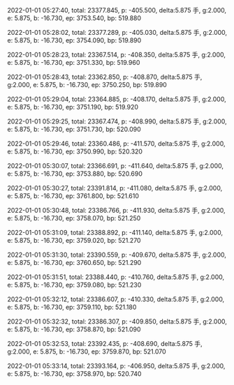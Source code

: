2022-01-01 05:27:40, total: 23377.845, p: -405.500, delta:5.875 手, g:2.000, e: 5.875, b: -16.730, ep: 3753.540, bp: 519.880

2022-01-01 05:28:02, total: 23377.289, p: -405.030, delta:5.875 手, g:2.000, e: 5.875, b: -16.730, ep: 3754.090, bp: 519.890

2022-01-01 05:28:23, total: 23367.514, p: -408.350, delta:5.875 手, g:2.000, e: 5.875, b: -16.730, ep: 3751.330, bp: 519.960

2022-01-01 05:28:43, total: 23362.850, p: -408.870, delta:5.875 手, g:2.000, e: 5.875, b: -16.730, ep: 3750.250, bp: 519.890

2022-01-01 05:29:04, total: 23364.885, p: -408.170, delta:5.875 手, g:2.000, e: 5.875, b: -16.730, ep: 3751.190, bp: 519.920

2022-01-01 05:29:25, total: 23367.474, p: -408.990, delta:5.875 手, g:2.000, e: 5.875, b: -16.730, ep: 3751.730, bp: 520.090

2022-01-01 05:29:46, total: 23360.486, p: -411.570, delta:5.875 手, g:2.000, e: 5.875, b: -16.730, ep: 3750.990, bp: 520.320

2022-01-01 05:30:07, total: 23366.691, p: -411.640, delta:5.875 手, g:2.000, e: 5.875, b: -16.730, ep: 3753.880, bp: 520.690

2022-01-01 05:30:27, total: 23391.814, p: -411.080, delta:5.875 手, g:2.000, e: 5.875, b: -16.730, ep: 3761.800, bp: 521.610

2022-01-01 05:30:48, total: 23386.766, p: -411.930, delta:5.875 手, g:2.000, e: 5.875, b: -16.730, ep: 3758.070, bp: 521.250

2022-01-01 05:31:09, total: 23388.892, p: -411.140, delta:5.875 手, g:2.000, e: 5.875, b: -16.730, ep: 3759.020, bp: 521.270

2022-01-01 05:31:30, total: 23390.559, p: -409.670, delta:5.875 手, g:2.000, e: 5.875, b: -16.730, ep: 3760.650, bp: 521.290

2022-01-01 05:31:51, total: 23388.440, p: -410.760, delta:5.875 手, g:2.000, e: 5.875, b: -16.730, ep: 3759.080, bp: 521.230

2022-01-01 05:32:12, total: 23386.607, p: -410.330, delta:5.875 手, g:2.000, e: 5.875, b: -16.730, ep: 3759.110, bp: 521.180

2022-01-01 05:32:32, total: 23386.307, p: -409.850, delta:5.875 手, g:2.000, e: 5.875, b: -16.730, ep: 3758.870, bp: 521.090

2022-01-01 05:32:53, total: 23392.435, p: -408.690, delta:5.875 手, g:2.000, e: 5.875, b: -16.730, ep: 3759.870, bp: 521.070

2022-01-01 05:33:14, total: 23393.164, p: -406.950, delta:5.875 手, g:2.000, e: 5.875, b: -16.730, ep: 3758.970, bp: 520.740